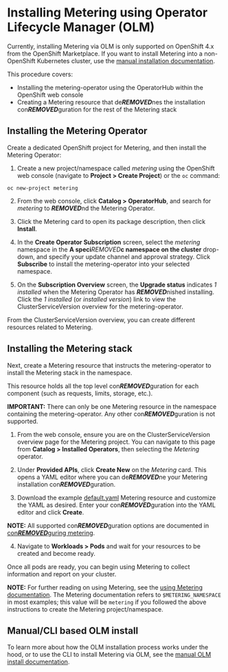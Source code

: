 # Installing Metering using Operator Lifecycle Manager (OLM)

Currently, installing Metering via OLM is only supported on OpenShift 4.x from the OpenShift Marketplace.
If you want to install Metering into a non-OpenShift Kubernetes cluster, use the [manual installation documentation][manual-install].

This procedure covers:
- Installing the metering-operator using the OperatorHub within the OpenShift web console
- Creating a Metering resource that de***REMOVED***nes the installation con***REMOVED***guration for the rest of the Metering stack

## Installing the Metering Operator

Create a dedicated OpenShift project for Metering, and then install the Metering Operator:

1. Create a new project/namespace called *metering* using the OpenShift web console (navigate to **Project > Create Project**) or the `oc` command:

```
oc new-project metering
```

2. From the web console, click **Catalog > OperatorHub**, and search for *metering* to ***REMOVED***nd the Metering Operator.

3. Click the Metering card to open its package description, then click **Install**.

4. In the **Create Operator Subscription** screen, select the *metering* namespace in the **A speci***REMOVED***c namespace on the cluster** drop-down, and specify your update channel and approval strategy. Click **Subscribe** to install the metering-operator into your selected namespace.

5. On the **Subscription Overview** screen, the **Upgrade status** indicates *1 installed* when the Metering Operator has ***REMOVED***nished installing. Click the *1 installed* (or *installed version*) link to view the ClusterServiceVersion overview for the metering-operator.

From the ClusterServiceVersion overview, you can create different resources related to Metering.

## Installing the Metering stack

Next, create a Metering resource that instructs the metering-operator to install the Metering stack in the namespace.

This resource holds all the top level con***REMOVED***guration for each component (such as requests, limits, storage, etc.).

**IMPORTANT:**
There can only be one Metering resource in the namespace containing the metering-operator. Any other con***REMOVED***guration is not supported.

1. From the web console, ensure you are on the ClusterServiceVersion overview page for the Metering project.
You can navigate to this page from **Catalog > Installed Operators**, then selecting the *Metering* operator.

2. Under **Provided APIs**, click **Create New** on the *Metering* card. This opens a YAML editor where you can de***REMOVED***ne your Metering installation con***REMOVED***guration.

3. Download the example [default.yaml][default-con***REMOVED***g] Metering resource and customize the YAML as desired. Enter your con***REMOVED***guration into the YAML editor and click **Create**.

**NOTE:**
All supported con***REMOVED***guration options are documented in [con***REMOVED***guring metering][con***REMOVED***guring-metering].

4. Navigate to **Workloads > Pods** and wait for your resources to be created and become ready.

Once all pods are ready, you can begin using Metering to collect information and report on your cluster.

**NOTE:**
For further reading on using Metering, see the [using Metering documentation][using-metering]. The Metering documentation refers to `$METERING_NAMESPACE` in most examples; this value will be `metering` if you followed the above instructions to create the Metering project/namespace.

## Manual/CLI based OLM install

To learn more about how the OLM installation process works under the hood, or to use the CLI to install Metering via OLM, see the [manual OLM install documentation][manual-olm-install].

[manual-install]: manual-install.md
[manual-olm-install]: manual-olm-install.md
[con***REMOVED***guring-metering]: metering-con***REMOVED***g.md
[default-con***REMOVED***g]: ../manifests/metering-con***REMOVED***g/default.yaml
[using-metering]: using-metering.md
